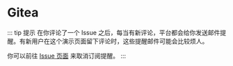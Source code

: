 # Gitea

::: tip 提示
在你评论了一个 Issue 之后，每当有新评论，平台都会给你发送邮件提醒。有新用户在这个演示页面留下评论时，这些提醒邮件可能会比较烦人。

你可以前往 [Issue 页面](https://gitea.com/meteorlxy/vssue/issues/1) 来取消订阅提醒。
:::

<VssueDemo platform="gitea" />
